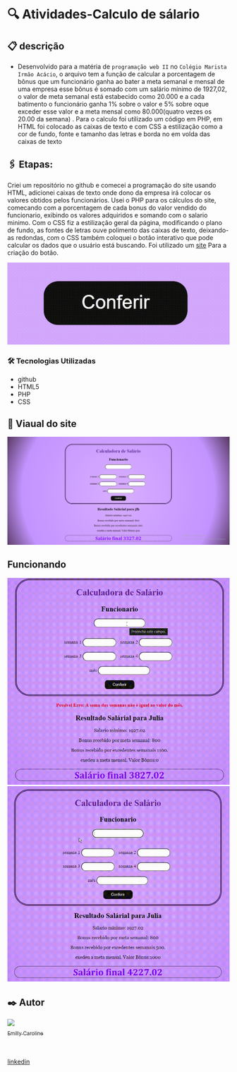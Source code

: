
# 🔍 Atividades-Calculo de sálario

## 📋 descrição

- Desenvolvido para a matéria de `programação web II` no `Colégio Marista Irmão Acácio`, o arquivo tem a função de calcular a porcentagem de bônus que um funcionário ganha ao bater a meta semanal e mensal de uma empresa esse bônus é somado com um salário mínimo de 1927,02, o valor de meta semanal está estabecido como 20.000 e a cada batimento o funcionário ganha 1% sobre o valor e 5% sobre oque exceder esse valor e a meta mensal como 80.000(quatro vezes os 20.00 da semana) .
  Para o calculo foi utilizado um código em PHP, em HTML foi colocado as caixas de texto e com CSS a estilização como a cor de fundo, fonte e tamanho das letras e borda no em volda das caixas de texto

## 🖇️ Etapas:
Criei um repositório no github e comecei a programação do site usando HTML, adicionei caixas de texto onde dono da empresa irá colocar os valores obtidos pelos funcionários.   Usei o PHP para os cálculos do site, comecando com a porcentagem de cada bonus do valor vendido do funcionario,  exibindo os valores adquiridos e somando com o salario minimo.   Com o CSS fiz a estilização geral da página, modificando o plano de fundo, as fontes de letras ouve polimento das caixas de texto, deixando-as redondas, com o CSS também coloquei o botão interativo que pode calcular os dados que o usuário está buscando. 
Foi utilizado um [site](https://www.brasilcode.com.br/35-botoes-css-com-animacao/) Para a criação do botão.

![img](img/BOTÃO.gif)


### 🛠️ Tecnologias Utilizadas

- github
- HTML5
- PHP
- CSS

## 👀 Viaual do site

![img](img/fotopagina.png)

## Funcionando
![img](img/GRAVAÇÃO_ATV_PW2.gif) ![img](img/G2.gif)

## ✒️ Autor

[<img loading="lazy" src="https://avatars.githubusercontent.com/u/127847857?v=4" width=115><br><sub>Emilly Caroline </sub>](https://github.com/emillycaaroline)<br><br><br>

[linkedin](https://www.linkedin.com/in/emilly-caroline-129936290/recent-activity/all/)
